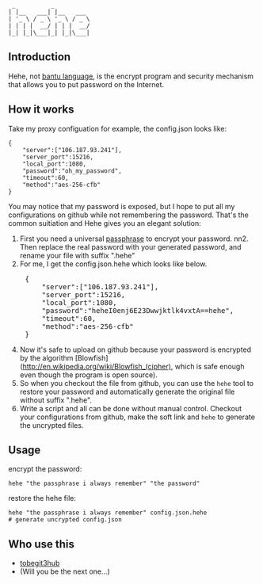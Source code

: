      _          _
    | |__   ___| |__   ___
    | '_ \ / _ \ '_ \ / _ \
    | | | |  __/ | | |  __/
    |_| |_|\___|_| |_|\___|

## Introduction
Hehe, not [bantu language](http://en.wikipedia.org/wiki/Hehe_language), is the encrypt program and security mechanism that allows you to put password on the Internet.

## How it works
Take my proxy configuation for example, the config.json looks like:

    {
        "server":["106.187.93.241"],
        "server_port":15216,
        "local_port":1080,
        "password":"oh_my_password",
        "timeout":60,
        "method":"aes-256-cfb"
    }
	
You may notice that my password is exposed, but I hope to put all my configurations on github while not remembering the password. That's the common suitiation and Hehe gives you an elegant solution:

1. First you need a universal [passphrase](http://en.wikipedia.org/wiki/Passphrase) to encrypt your password.
nn2. Then replace the real password with your generated password, and rename your file with suffix ".hehe"
3. For me, I get the config.json.hehe which looks like below.
<pre>
    {
        "server":["106.187.93.241"],
        "server_port":15216,
        "local_port":1080,
        "password":"heheI0enj6E23Dwwjktlk4vxtA==hehe",
        "timeout":60,
        "method":"aes-256-cfb"
    }
</pre>	
4. Now it's safe to upload on github because your password is encrypted by the algorithm [Blowfish](http://en.wikipedia.org/wiki/Blowfish_(cipher), which is safe enough even though the program is open source).
5. So when you checkout the file from github, you can use the `hehe` tool to restore your password and automatically generate the original file without suffix ".hehe".
6. Write a script and all can be done without manual control. Checkout your configurations from github, make the soft link and `hehe` to generate the uncrypted files.

## Usage
encrypt the password:

    hehe "the passphrase i always remember" "the password"

restore the hehe file:

    hehe "the passphrase i always remember" config.json.hehe
	# generate uncrypted config.json
						
## Who use this
* [tobegit3hub](https://github.com/tobegit3hub)
* (Will you be the next one...)
